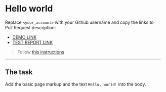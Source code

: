 # Hello world
Replace `<your_account>` with your Github username and copy the links to Pull Request description:
- [DEMO LINK](https://OlesiaNikishaeva.github.io/layout_hello-world/)
- [TEST REPORT LINK](https://OlesiaNikishaeva.github.io/layout_hello-world/report/html_report/)

> Follow [this instructions](https://mate-academy.github.io/layout_task-guideline/#how-to-solve-the-layout-tasks-on-github)
___

## The task
Add the basic page markup and the text `Hello, world!` into the body.
